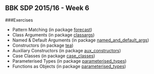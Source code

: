 ## BBK SDP 2015/16 - Week 6
###Exercises

+ Pattern Matching
(in package [forecast][1])
+ Class Arguments
(in package [classargs][2])
+ Named & Default Arguments
(in package [named_and_default_args][3])
+ Constructors
(in package [tea][4])
+ Auxiliary Constructors
(in package [aux_constructors][5])
+ Case Classes
(in package [case_classes][6])
+ Parameterised Types
(in package [parameterised_types][7])
+ Functions as Objects
(in package [parameterised_types][7])

[1]:https://github.com/f-bartholomews/SDP/tree/master/exercises/week_06/src/forecast
[2]:https://github.com/f-bartholomews/SDP/tree/master/exercises/week_06/src/classargs
[3]:https://github.com/f-bartholomews/SDP/tree/master/exercises/week_06/src/named_and_default_args
[4]:https://github.com/f-bartholomews/SDP/tree/master/exercises/week_06/src/tea
[5]:https://github.com/f-bartholomews/SDP/tree/master/exercises/week_06/src/aux_constructors
[6]:https://github.com/f-bartholomews/SDP/tree/master/exercises/week_06/src/case_classes
[7]:https://github.com/f-bartholomews/SDP/tree/master/exercises/week_06/src/parameterised_types